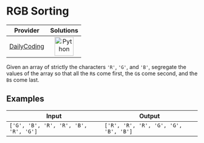 # RGB Sorting

<!-- INFO TABLE BEGIN -->

| Provider                                              | Solutions                                                                                                                                        |
| :---------------------------------------------------: | :----------------------------------------------------------------------------------------------------------------------------------------------: |
| [DailyCoding](../../../docs/providers/DailyCoding.md) | [<img src="https://res.cloudinary.com/rascaltwo/image/upload/v1631924087/python_xzdlti.svg" alt="Python" title="Python" width="50" />](solve.py) |

<!-- INFO TABLE END -->

Given an array of strictly the characters `'R'`, `'G'`, and `'B'`, segregate the values of the array so that all the `R`s come first, the `G`s come second, and the `B`s come last.

## Examples

| Input                                 | Output                                |
| ------------------------------------- | ------------------------------------- |
| `['G', 'B', 'R', 'R', 'B', 'R', 'G']` | `['R', 'R', 'R', 'G', 'G', 'B', 'B']` |
